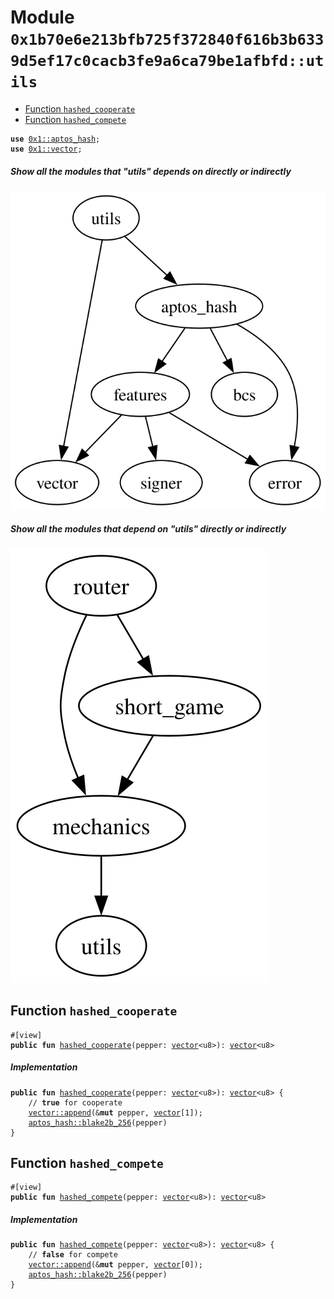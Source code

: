 
<a id="0x1b70e6e213bfb725f372840f616b3b6339d5ef17c0cacb3fe9a6ca79be1afbfd_utils"></a>

# Module `0x1b70e6e213bfb725f372840f616b3b6339d5ef17c0cacb3fe9a6ca79be1afbfd::utils`



-  [Function `hashed_cooperate`](#0x1b70e6e213bfb725f372840f616b3b6339d5ef17c0cacb3fe9a6ca79be1afbfd_utils_hashed_cooperate)
-  [Function `hashed_compete`](#0x1b70e6e213bfb725f372840f616b3b6339d5ef17c0cacb3fe9a6ca79be1afbfd_utils_hashed_compete)


<pre><code><b>use</b> <a href="">0x1::aptos_hash</a>;
<b>use</b> <a href="">0x1::vector</a>;
</code></pre>



##### Show all the modules that "utils" depends on directly or indirectly


![](img/utils_forward_dep.svg)


##### Show all the modules that depend on "utils" directly or indirectly


![](img/utils_backward_dep.svg)


<a id="0x1b70e6e213bfb725f372840f616b3b6339d5ef17c0cacb3fe9a6ca79be1afbfd_utils_hashed_cooperate"></a>

## Function `hashed_cooperate`



<pre><code>#[view]
<b>public</b> <b>fun</b> <a href="utils.md#0x1b70e6e213bfb725f372840f616b3b6339d5ef17c0cacb3fe9a6ca79be1afbfd_utils_hashed_cooperate">hashed_cooperate</a>(pepper: <a href="">vector</a>&lt;u8&gt;): <a href="">vector</a>&lt;u8&gt;
</code></pre>



##### Implementation


<pre><code><b>public</b> <b>fun</b> <a href="utils.md#0x1b70e6e213bfb725f372840f616b3b6339d5ef17c0cacb3fe9a6ca79be1afbfd_utils_hashed_cooperate">hashed_cooperate</a>(pepper: <a href="">vector</a>&lt;u8&gt;): <a href="">vector</a>&lt;u8&gt; {
    // <b>true</b> for cooperate
    <a href="_append">vector::append</a>(&<b>mut</b> pepper, <a href="">vector</a>[1]);
    <a href="_blake2b_256">aptos_hash::blake2b_256</a>(pepper)
}
</code></pre>



<a id="0x1b70e6e213bfb725f372840f616b3b6339d5ef17c0cacb3fe9a6ca79be1afbfd_utils_hashed_compete"></a>

## Function `hashed_compete`



<pre><code>#[view]
<b>public</b> <b>fun</b> <a href="utils.md#0x1b70e6e213bfb725f372840f616b3b6339d5ef17c0cacb3fe9a6ca79be1afbfd_utils_hashed_compete">hashed_compete</a>(pepper: <a href="">vector</a>&lt;u8&gt;): <a href="">vector</a>&lt;u8&gt;
</code></pre>



##### Implementation


<pre><code><b>public</b> <b>fun</b> <a href="utils.md#0x1b70e6e213bfb725f372840f616b3b6339d5ef17c0cacb3fe9a6ca79be1afbfd_utils_hashed_compete">hashed_compete</a>(pepper: <a href="">vector</a>&lt;u8&gt;): <a href="">vector</a>&lt;u8&gt; {
    // <b>false</b> for compete
    <a href="_append">vector::append</a>(&<b>mut</b> pepper, <a href="">vector</a>[0]);
    <a href="_blake2b_256">aptos_hash::blake2b_256</a>(pepper)
}
</code></pre>

